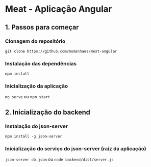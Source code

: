 # Meat - Aplicação Angular

## 1. Passos para começar

### Clonagem do repositório

`git clone https://github.com/momanhaes/meat-angular`

### Instalação das dependências

`npm install`

### Inicialização da aplicação

`ng serve` ou `npm start`

## 2. Inicialização do backend

### Instalação do json-server

`npm install -g json-server`

### Inicialização do serviço do json-server (raiz da aplicação)

`json-server db.json` ou `node backend/dist/server.js`

